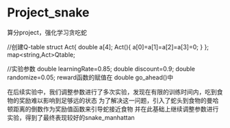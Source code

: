 # Project_snake
算分project，强化学习贪吃蛇

//创建Q-table
struct Act{
    double a[4];
    Act(){
        a[0]=a[1]=a[2]=a[3]=0;
    }
};
map<string,Act>Qtable;

//实验参数
double learningRate=0.85;
double discount=0.9;
double randomize=0.05;
reward函数的赋值在 double go_ahead()中

在后续实验中，我们调整参数进行了多次实验，发现在有限的训练时间内，吃到食物的奖励难以影响到足够远的状态
为了解决这一问题，引入了蛇头到食物的曼哈顿距离的倒数作为奖励值函数来引导蛇接近食物
并在此基础上继续调整参数进行实验，得到了最终表现较好的snake_manhattan
